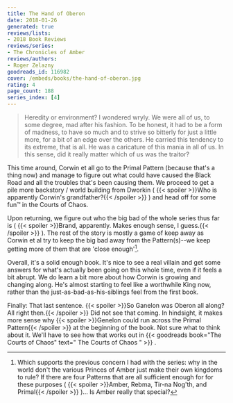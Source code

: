 ```yaml
---
title: The Hand of Oberon
date: 2018-01-26
generated: true
reviews/lists:
- 2018 Book Reviews
reviews/series:
- The Chronicles of Amber
reviews/authors:
- Roger Zelazny
goodreads_id: 116982
cover: /embeds/books/the-hand-of-oberon.jpg
rating: 4
page_count: 188
series_index: [4]
---
```

> Heredity or environment? I wondered wryly. We were all of us, to some degree, mad after his fashion. To be honest, it had to be a form of madness, to have so much and to strive so bitterly for just a little more, for a bit of an edge over the others. He carried this tendency to its extreme, that is all. He was a caricature of this mania in all of us. In this sense, did it really matter which of us was the traitor?

This time around, Corwin et all go to the Primal Pattern (because that's a thing now) and manage to figure out what could have caused the Black Road and all the troubles that's been causing them. We proceed to get a pile more backstory / world building from Dworkin (  {{< spoiler >}}Who is apparently Corwin's grandfather?{{< /spoiler >}}  ) and head off for some fun™ in the Courts of Chaos.  

<!--more-->

Upon returning, we figure out who the big bad of the whole series thus far is (  {{< spoiler >}}Brand, apparently. Makes enough sense, I guess.{{< /spoiler >}}  ). The rest of the story is mostly a game of keep away as Corwin et al try to keep the big bad away from the Pattern(s)--we keep getting more of them that are 'close enough'[^1].  

Overall, it's a solid enough book. It's nice to see a real villain and get some answers for what's actually been going on this whole time, even if it feels a bit abrupt. We do learn a bit more about how Corwin is growing and changing along. He's almost starting to feel like a worthwhile King now, rather than the just-as-bad-as-his-siblings feel from the first book.  

Finally: That last sentence.  {{< spoiler >}}So Ganelon was Oberon all along? All right then.{{< /spoiler >}}  Did not see that coming. In hindsight, it makes more sense why  {{< spoiler >}}Genelon could run across the Primal Pattern{{< /spoiler >}}  at the beginning of the book. Not sure what to think about it. We'll have to see how that works out in {{< goodreads book="The Courts of Chaos" text=" The Courts of Chaos " >}} .  

[^1]: Which supports the previous concern I had with the series: why in the world don't the various Princes of Amber just make their own kingdoms to rule? If there are four Patterns that are all sufficient enough for for these purposes (  {{< spoiler >}}Amber, Rebma, Tir-na Nog'th, and Primal{{< /spoiler >}}  )... Is Amber really that special?